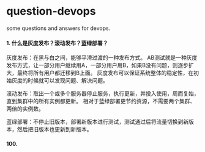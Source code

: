 # question-devops
some questions and answers for devops.

#### 1. 什么是灰度发布？滚动发布？蓝绿部署？
灰度发布：在黑与白之间，能够平滑过渡的一种发布方式。
AB测试就是一种灰度发布方式，让一部分用户继续用A，一部分用户用B，如果B没有问题，则逐步扩大，最终将所有用户都迁移到B上面。
灰度发布可以保证系统整体的稳定性，在初始灰度的时候就可以发现问题、解决问题。

滚动发布：取出一个或多个服务器停止服务，执行更新，并投入使用，周而复始，直到集群中的所有实例都更新。
相对于蓝绿部署更节约资源，不需要两个集群、两倍的实例数。

蓝绿部署：不停止旧版本，部署新版本进行测试，测试通过后将流量切换到新版本，然后把旧版本也更新到新版本。










#### 100.
